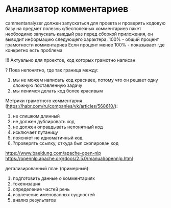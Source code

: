 <h1>Анализатор комментариев</h1>

cammentanalyzer должен запускаться для проекта и проверять
кодовую базу на предмет полезных/бесполезных комментариев
пакет необходимо запускать каждый раз перед сборкой приложения, он выводит информацию следующего характера:
100% - общий процент грамотности комментариев
Если процент менее 100% - показывает где конкретно есть проблема

!!! Актуально для проектов, код которых грамотно написан

? Пока непонятно, где так граница между:
1) мы не можем написать код красивее, потому что он решает одну сложную поставленную задачу
2) мы ленимся делать код более красивым

Метрики грамотного комментария
(https://habr.com/ru/companies/vk/articles/568610/):
1) не слишком длинный
2) не должен дублировать код
3) не должен оправдывать непонятный код
4) исключает путаницу
5) поясняет не идиоматичный код
6) ?проверять ссылку, откуда был скопирован код

https://www.baeldung.com/apache-open-nlp
https://opennlp.apache.org/docs/2.5.0/manual/opennlp.html

детализированный план (примерный):
1) подготовить данные о комментариях
2) токенизация
3) определение частей речь
4) извлечение именованных сущностей
5) анализ результатов

